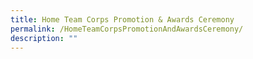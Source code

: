 ```yaml
---
title: Home Team Corps Promotion & Awards Ceremony
permalink: /HomeTeamCorpsPromotionAndAwardsCeremony/
description: ""
---
```

